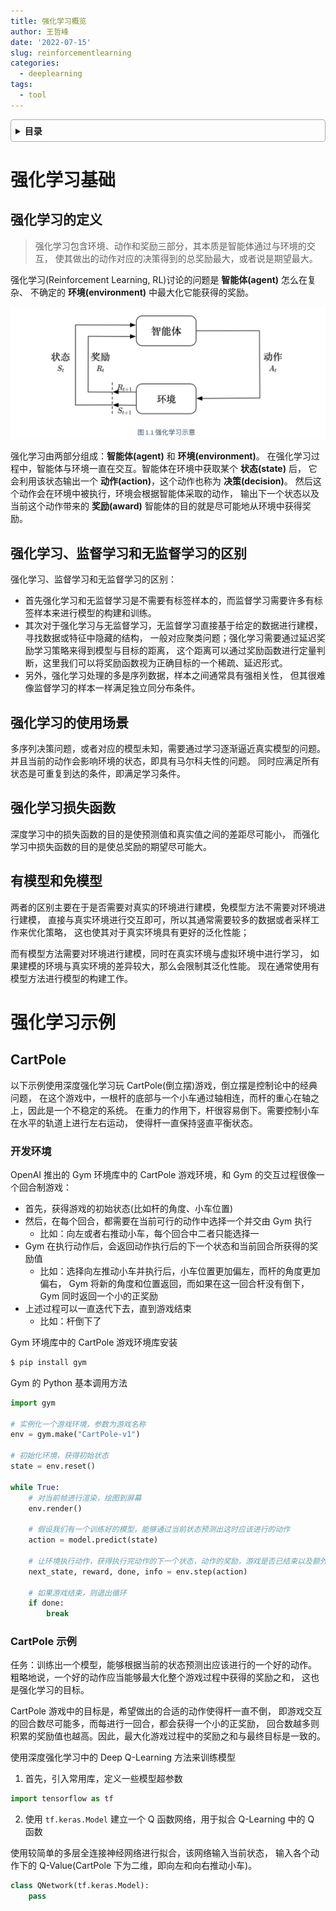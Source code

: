 ```yaml
---
title: 强化学习概览
author: 王哲峰
date: '2022-07-15'
slug: reinforcementlearning
categories:
  - deeplearning
tags:
  - tool
---
```


<style>
details {
    border: 1px solid #aaa;
    border-radius: 4px;
    padding: .5em .5em 0;
}
summary {
    font-weight: bold;
    margin: -.5em -.5em 0;
    padding: .5em;
}
details[open] {
    padding: .5em;
}
details[open] summary {
    border-bottom: 1px solid #aaa;
    margin-bottom: .5em;
}
img {
    pointer-events: none;
}
</style>

<details><summary>目录</summary><p>

- [强化学习基础](#强化学习基础)
    - [强化学习的定义](#强化学习的定义)
    - [强化学习、监督学习和无监督学习的区别](#强化学习监督学习和无监督学习的区别)
    - [强化学习的使用场景](#强化学习的使用场景)
    - [强化学习损失函数](#强化学习损失函数)
    - [有模型和免模型](#有模型和免模型)
- [强化学习示例](#强化学习示例)
    - [CartPole](#cartpole)
        - [开发环境](#开发环境)
        - [CartPole 示例](#cartpole-示例)
</p></details><p></p>

# 强化学习基础

## 强化学习的定义

> 强化学习包含环境、动作和奖励三部分，其本质是智能体通过与环境的交互，
> 使其做出的动作对应的决策得到的总奖励最大，或者说是期望最大。

强化学习(Reinforcement Learning, RL)讨论的问题是 **智能体(agent)** 怎么在复杂、
不确定的 **环境(environment)** 中最大化它能获得的奖励。

![img](images/rl.png)

强化学习由两部分组成：**智能体(agent)** 和 **环境(environment)**。
在强化学习过程中，智能体与环境一直在交互。智能体在环境中获取某个 **状态(state)** 后，
它会利用该状态输出一个 **动作(action)**，这个动作也称为 **决策(decision)**。
然后这个动作会在环境中被执行，环境会根据智能体采取的动作，
输出下一个状态以及当前这个动作带来的 **奖励(award)**
智能体的目的就是尽可能地从环境中获得奖励。

## 强化学习、监督学习和无监督学习的区别

强化学习、监督学习和无监督学习的区别：

* 首先强化学习和无监督学习是不需要有标签样本的，而监督学习需要许多有标签样本来进行模型的构建和训练。
* 其次对于强化学习与无监督学习，无监督学习直接基于给定的数据进行建模，寻找数据或特征中隐藏的结构，
  一般对应聚类问题；强化学习需要通过延迟奖励学习策略来得到模型与目标的距离，
  这个距离可以通过奖励函数进行定量判断，这里我们可以将奖励函数视为正确目标的一个稀疏、延迟形式。
* 另外，强化学习处理的多是序列数据，样本之间通常具有强相关性，
  但其很难像监督学习的样本一样满足独立同分布条件。

## 强化学习的使用场景

多序列决策问题，或者对应的模型未知，需要通过学习逐渐逼近真实模型的问题。
并且当前的动作会影响环境的状态，即具有马尔科夫性的问题。
同时应满足所有状态是可重复到达的条件，即满足学习条件。

## 强化学习损失函数

深度学习中的损失函数的目的是使预测值和真实值之间的差距尽可能小，
而强化学习中损失函数的目的是使总奖励的期望尽可能大。

## 有模型和免模型

两者的区别主要在于是否需要对真实的环境进行建模，免模型方法不需要对环境进行建模，
直接与真实环境进行交互即可，所以其通常需要较多的数据或者采样工作来优化策略，
这也使其对于真实环境具有更好的泛化性能；

而有模型方法需要对环境进行建模，同时在真实环境与虚拟环境中进行学习，
如果建模的环境与真实环境的差异较大，那么会限制其泛化性能。
现在通常使用有模型方法进行模型的构建工作。

# 强化学习示例

## CartPole

以下示例使用深度强化学习玩 CartPole(倒立摆)游戏，倒立摆是控制论中的经典问题，
在这个游戏中，一根杆的底部与一个小车通过轴相连，而杆的重心在轴之上，因此是一个不稳定的系统。
在重力的作用下，杆很容易倒下。需要控制小车在水平的轨道上进行左右运动，
使得杆一直保持竖直平衡状态。

### 开发环境

OpenAI 推出的 Gym 环境库中的 CartPole 游戏环境，和 Gym 的交互过程很像一个回合制游戏：

* 首先，获得游戏的初始状态(比如杆的角度、小车位置)
* 然后，在每个回合，都需要在当前可行的动作中选择一个并交由 Gym 执行
    - 比如：向左或者右推动小车，每个回合中二者只能选择一
* Gym 在执行动作后，会返回动作执行后的下一个状态和当前回合所获得的奖励值
    - 比如：选择向左推动小车并执行后，小车位置更加偏左，而杆的角度更加偏右，
      Gym 将新的角度和位置返回，而如果在这一回合杆没有倒下，Gym 同时返回一个小的正奖励
* 上述过程可以一直迭代下去，直到游戏结束
    - 比如：杆倒下了

Gym 环境库中的 CartPole 游戏环境库安装

```bash
$ pip install gym
```

Gym 的 Python 基本调用方法

```python
import gym

# 实例化一个游戏环境，参数为游戏名称
env = gym.make("CartPole-v1")

# 初始化环境，获得初始状态
state = env.reset()

while True:
    # 对当前帧进行渲染，绘图到屏幕
    env.render()
    
    # 假设我们有一个训练好的模型，能够通过当前状态预测出这时应该进行的动作
    action = model.predict(state)
    
    # 让环境执行动作，获得执行完动作的下一个状态，动作的奖励，游戏是否已结束以及额外信息
    next_state, reward, done, info = env.step(action)
    
    # 如果游戏结束，则退出循环
    if done:
        break
```

### CartPole 示例

任务：训练出一个模型，能够根据当前的状态预测出应该进行的一个好的动作。
粗略地说，一个好的动作应当能够最大化整个游戏过程中获得的奖励之和，
这也是强化学习的目标。

CartPole 游戏中的目标是，希望做出的合适的动作使得杆一直不倒，
即游戏交互的回合数尽可能多，而每进行一回合，都会获得一个小的正奖励，
回合数越多则积累的奖励值也越高。因此，最大化游戏过程中的奖励之和与最终目标是一致的。

使用深度强化学习中的 Deep Q-Learning 方法来训练模型

1. 首先，引入常用库，定义一些模型超参数

```python
import tensorflow as tf
```

2. 使用 `tf.keras.Model` 建立一个 Q 函数网络，用于拟合 Q-Learning 中的 Q 函数

使用较简单的多层全连接神经网络进行拟合，该网络输入当前状态，
输入各个动作下的 Q-Value(CartPole 下为二维，即向左和向右推动小车)。

```python
class QNetwork(tf.keras.Model):
    pass
```
